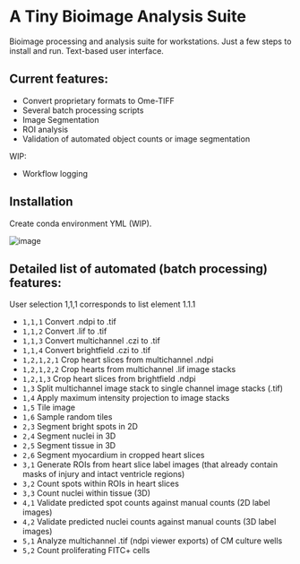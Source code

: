 # A Tiny Bioimage Analysis Suite
Bioimage processing and analysis suite for workstations. Just a few steps to install and run. Text-based user interface.

## Current features:

- Convert proprietary formats to Ome-TIFF
- Several batch processing scripts
- Image Segmentation
- ROI analysis
- Validation of automated object counts or image segmentation

WIP:
- Workflow logging

## Installation

Create conda environment YML (WIP).

![image](https://github.com/MercaderLabAnatomy/Image_Analysis_Suite/assets/99955854/a2cdf959-501c-431a-958e-09365254edf1)

## Detailed list of automated (batch processing) features:
User selection 1,1,1 corresponds to  list element 1.1.1

- `1,1,1` Convert .ndpi to .tif
- `1,1,2` Convert .lif to .tif
- `1,1,3` Convert multichannel .czi to .tif
- `1,1,4` Convert brightfield .czi to .tif
- `1,2,1,2,1` Crop heart slices from multichannel .ndpi 
- `1,2,1,2,2` Crop hearts from multichannel .lif image stacks
- `1,2,1,3` Crop heart slices from brightfield .ndpi 
- `1,3` Split multichannel image stack to single channel image stacks (.tif)
- `1,4` Apply maximum intensity projection to image stacks
- `1,5` Tile image 
- `1,6` Sample random tiles
- `2,3` Segment bright spots in 2D
- `2,4` Segment nuclei in 3D
- `2,5` Segment tissue in 3D
- `2,6` Segment myocardium in cropped heart slices
- `3,1` Generate ROIs from heart slice label images (that already contain masks of injury and intact ventricle regions) 
- `3,2` Count spots within ROIs in heart slices
- `3,3` Count nuclei within tissue (3D)
- `4,1` Validate predicted spot counts against manual counts (2D label images)
- `4,2` Validate predicted nuclei counts against manual counts (3D label images)
- `5,1` Analyze multichannel .tif (ndpi viewer exports) of CM culture wells
- `5,2` Count proliferating FITC+ cells
